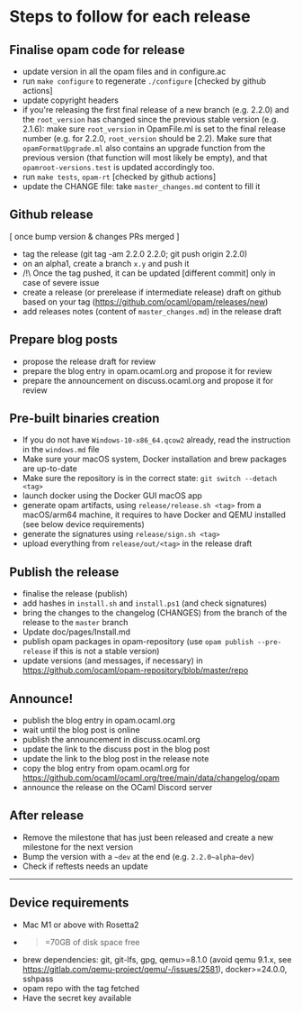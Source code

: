 # Steps to follow for each release

## Finalise opam code for release
* update version in all the opam files and in configure.ac
* run `make configure` to regenerate `./configure` [checked by github actions]
* update copyright headers
* if you're releasing the first final release of a new branch (e.g. 2.2.0) and the `root_version` has changed since the previous stable version (e.g. 2.1.6): make sure `root_version` in OpamFile.ml is set to the final release number (e.g. for 2.2.0, `root_version` should be 2.2). Make sure that `opamFormatUpgrade.ml` also contains an upgrade function from the previous version (that function will most likely be empty), and that `opamroot-versions.test` is updated accordingly too.
* run `make tests`, `opam-rt` [checked by github actions]
* update the CHANGE file: take `master_changes.md` content to fill it

## Github release

[ once bump version & changes PRs merged ]
* tag the release (git tag -am 2.2.0 2.2.0; git push origin 2.2.0)
* on an alpha1, create a branch `x.y` and push it
* /!\ Once the tag pushed, it can be updated [different commit] only in case of severe issue
* create a release (or prerelease if intermediate release) draft on github based on your tag (https://github.com/ocaml/opam/releases/new)
* add releases notes (content of `master_changes.md`) in the release draft

## Prepare blog posts

* propose the release draft for review
* prepare the blog entry in opam.ocaml.org and propose it for review
* prepare the announcement on discuss.ocaml.org and propose it for review

## Pre-built binaries creation

* If you do not have `Windows-10-x86_64.qcow2` already, read the instruction in the `windows.md` file
* Make sure your macOS system, Docker installation and brew packages are up-to-date
* Make sure the repository is in the correct state: `git switch --detach <tag>`
* launch docker using the Docker GUI macOS app
* generate opam artifacts, using `release/release.sh <tag>` from a macOS/arm64 machine, it requires to have Docker and QEMU installed (see below device requirements)
* generate the signatures using `release/sign.sh <tag>`
* upload everything from `release/out/<tag>` in the release draft

## Publish the release

* finalise the release (publish)
* add hashes in `install.sh` and `install.ps1` (and check signatures)
* bring the changes to the changelog (CHANGES) from the branch of the release to the `master` branch
* Update doc/pages/Install.md
* publish opam packages in opam-repository (use `opam publish --pre-release` if this is not a stable version)
* update versions (and messages, if necessary) in https://github.com/ocaml/opam-repository/blob/master/repo

## Announce!

* publish the blog entry in opam.ocaml.org
* wait until the blog post is online
* publish the announcement in discuss.ocaml.org
* update the link to the discuss post in the blog post
* update the link to the blog post in the release note
* copy the blog entry from opam.ocaml.org for https://github.com/ocaml/ocaml.org/tree/main/data/changelog/opam
* announce the release on the OCaml Discord server

## After release

* Remove the milestone that has just been released and create a new milestone for the next version
* Bump the version with a `~dev` at the end (e.g. `2.2.0~alpha~dev`)
* Check if reftests needs an update

---

## Device requirements
* Mac M1 or above with Rosetta2
* >=70GB of disk space free
* brew dependencies: git, git-lfs, gpg, qemu>=8.1.0 (avoid qemu 9.1.x, see https://gitlab.com/qemu-project/qemu/-/issues/2581), docker>=24.0.0, sshpass
* opam repo with the tag fetched
* Have the secret key available
